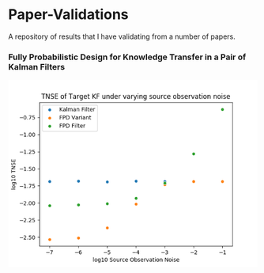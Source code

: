 # Paper-Validations
A repository of results that I have validating from a number of papers.

### Fully Probabilistic Design for Knowledge Transfer in a Pair of Kalman Filters
![Validation of Foley Quinn Kalman Filtering Transfer](https://github.com/BarberAlec/Paper-Validations/blob/master/TNSE_FPD_filter.png)
